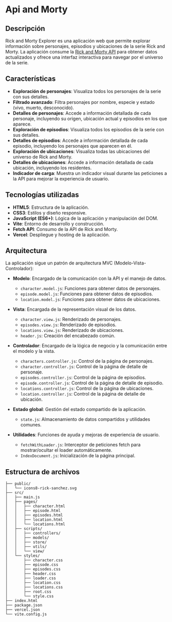 # Api and Morty

## Descripción

Rick and Morty Explorer es una aplicación web que permite explorar información sobre personajes, episodios y ubicaciones de la serie Rick and Morty. La aplicación consume la [Rick and Morty API](https://rickandmortyapi.com/) para obtener datos actualizados y ofrece una interfaz interactiva para navegar por el universo de la serie.

## Características

- **Exploración de personajes**: Visualiza todos los personajes de la serie con sus detalles.
- **Filtrado avanzado**: Filtra personajes por nombre, especie y estado (vivo, muerto, desconocido).
- **Detalles de personajes**: Accede a información detallada de cada personaje, incluyendo su origen, ubicación actual y episodios en los que aparece.
- **Exploración de episodios**: Visualiza todos los episodios de la serie con sus detalles.
- **Detalles de episodios**: Accede a información detallada de cada episodio, incluyendo los personajes que aparecen en él.
- **Exploración de ubicaciones**: Visualiza todas las ubicaciones del universo de Rick and Morty.
- **Detalles de ubicaciones**: Accede a información detallada de cada ubicación, incluyendo los residentes.
- **Indicador de carga**: Muestra un indicador visual durante las peticiones a la API para mejorar la experiencia de usuario.

## Tecnologías utilizadas

- **HTML5**: Estructura de la aplicación.
- **CSS3**: Estilos y diseño responsive.
- **JavaScript (ES6+)**: Lógica de la aplicación y manipulación del DOM.
- **Vite**: Entorno de desarrollo y construcción.
- **Fetch API**: Consumo de la API de Rick and Morty.
- **Vercel**: Despliegue y hosting de la aplicación.

## Arquitectura

La aplicación sigue un patrón de arquitectura MVC (Modelo-Vista-Controlador):

- **Modelo**: Encargado de la comunicación con la API y el manejo de datos.

  - `character.model.js`: Funciones para obtener datos de personajes.
  - `episode.model.js`: Funciones para obtener datos de episodios.
  - `location.model.js`: Funciones para obtener datos de ubicaciones.

- **Vista**: Encargada de la representación visual de los datos.

  - `character.view.js`: Renderizado de personajes.
  - `episodes.view.js`: Renderizado de episodios.
  - `locations.view.js`: Renderizado de ubicaciones.
  - `header.js`: Creación del encabezado común.

- **Controlador**: Encargado de la lógica de negocio y la comunicación entre el modelo y la vista.

  - `characters.controller.js`: Control de la página de personajes.
  - `character.controller.js`: Control de la página de detalle de personaje.
  - `episodes.controller.js`: Control de la página de episodios.
  - `episode.controller.js`: Control de la página de detalle de episodio.
  - `locations.controller.js`: Control de la página de ubicaciones.
  - `location.controller.js`: Control de la página de detalle de ubicación.

- **Estado global**: Gestión del estado compartido de la aplicación.

  - `state.js`: Almacenamiento de datos compartidos y utilidades comunes.

- **Utilidades**: Funciones de ayuda y mejoras de experiencia de usuario.
  - `fetchWithLoader.js`: Interceptor de peticiones fetch para mostrar/ocultar el loader automáticamente.
  - `IndexDocument.js`: Inicialización de la página principal.

## Estructura de archivos

```
├── public/
│   └── icons8-rick-sanchez.svg
├── src/
│   ├── main.js
│   ├── pages/
│   │   ├── character.html
│   │   ├── episode.html
│   │   ├── episodes.html
│   │   ├── location.html
│   │   └── locations.html
│   ├── scripts/
│   │   ├── controllers/
│   │   ├── models/
│   │   ├── store/
│   │   ├── utils/
│   │   └── view/
│   └── styles/
│       ├── character.css
│       ├── episode.css
│       ├── episodes.css
│       ├── header.css
│       ├── loader.css
│       ├── location.css
│       ├── locations.css
│       ├── root.css
│       └── style.css
├── index.html
├── package.json
├── vercel.json
└── vite.config.js
```
